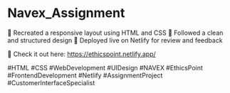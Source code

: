 # Navex_Assignment

🔹 Recreated a responsive layout using HTML and CSS
🔹 Followed a clean and structured design
🔹 Deployed live on Netlify for review and feedback

📌 Check it out here: https://ethicspoint.netlify.app/

#HTML #CSS #WebDevelopment #UIDesign #NAVEX #EthicsPoint #FrontendDevelopment #Netlify #AssignmentProject #CustomerInterfaceSpecialist
